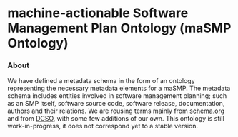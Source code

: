 # machine-actionable Software Management Plan Ontology (maSMP Ontology)

<h3>About</h3>

We have defined a metadata schema in the form of an ontology representing the necessary metadata elements for a maSMP. The metadata schema includes entities involved in software management planning; such as an SMP itself, software source code, software release, documentation, authors and their relations. We are reusing terms mainly from [schema.org](https://schema.org/) and from [DCSO](https://github.com/RDA-DMP-Common/RDA-DMP-Common-Standard), with some few additions of our own. This ontology is still work-in-progress, it does not correspond yet to a stable version.
